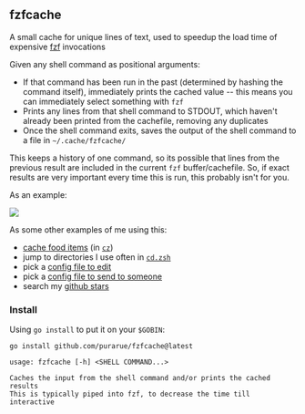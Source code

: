## fzfcache

A small cache for unique lines of text, used to speedup the load time of expensive [fzf](https://github.com/junegunn/fzf) invocations

Given any shell command as positional arguments:

- If that command has been run in the past (determined by hashing the command itself), immediately prints the cached value -- this means you can immediately select something with `fzf`
- Prints any lines from that shell command to STDOUT, which haven't already been printed from the cachefile, removing any duplicates
- Once the shell command exits, saves the output of the shell command to a file in `~/.cache/fzfcache/`

This keeps a history of one command, so its possible that lines from the previous result are included in the current `fzf` buffer/cachefile. So, if exact results are very important every time this is run, this probably isn't for you.

As an example:

<img src="https://raw.githubusercontent.com/purarue/fzfcache/master/.github/demo.gif">

As some other examples of me using this:

- [cache food items](https://github.com/purarue/ttally#shell-scripts) (in [`cz`](https://github.com/purarue/ttally/blob/master/bin/cz))
- jump to directories I use often in [`cd.zsh`](https://purarue.xyz/d/cd.zsh?dark)
- pick a [config file to edit](https://github.com/purarue/dotfiles/blob/2c579f32e6c3a5d42736816e4d38e0a409a847e4/.config/shortcuts.toml#L5-L21)
- pick a [config file to send to someone](https://purarue.xyz/d/give?dark)
- search my [github stars](https://purarue.xyz/d/mystarsfzf?dark)

### Install

Using `go install` to put it on your `$GOBIN`:

`go install github.com/purarue/fzfcache@latest`

```
usage: fzfcache [-h] <SHELL COMMAND...>

Caches the input from the shell command and/or prints the cached results
This is typically piped into fzf, to decrease the time till interactive
```
